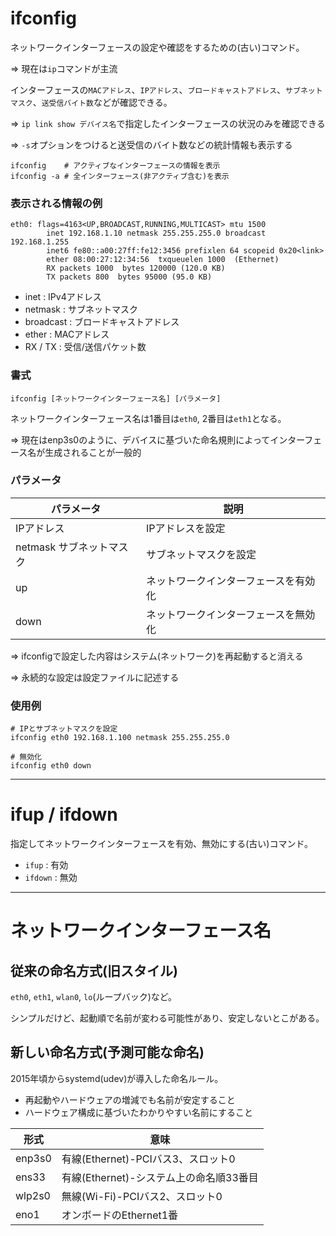 # ifconfig

ネットワークインターフェースの設定や確認をするための(古い)コマンド。

=> 現在は`ip`コマンドが主流

インターフェースの`MACアドレス`、`IPアドレス`、`ブロードキャストアドレス`、`サブネットマスク`、`送受信バイト数`などが確認できる。

=> `ip link show デバイス名`で指定したインターフェースの状況のみを確認できる

=> `-s`オプションをつけると送受信のバイト数などの統計情報も表示する

```
ifconfig    # アクティブなインターフェースの情報を表示
ifconfig -a # 全インターフェース(非アクティブ含む)を表示
```

### 表示される情報の例

```
eth0: flags=4163<UP,BROADCAST,RUNNING,MULTICAST> mtu 1500
        inet 192.168.1.10 netmask 255.255.255.0 broadcast 192.168.1.255
        inet6 fe80::a00:27ff:fe12:3456 prefixlen 64 scopeid 0x20<link>
        ether 08:00:27:12:34:56  txqueuelen 1000  (Ethernet)
        RX packets 1000  bytes 120000 (120.0 KB)
        TX packets 800  bytes 95000 (95.0 KB)
```

- inet : IPv4アドレス
- netmask : サブネットマスク
- broadcast : ブロードキャストアドレス
- ether : MACアドレス
- RX / TX : 受信/送信パケット数

### 書式

```
ifconfig [ネットワークインターフェース名] [パラメータ]
```

ネットワークインターフェース名は1番目は`eth0`, 2番目は`eth1`となる。

=> 現在はenp3s0のように、デバイスに基づいた命名規則によってインターフェース名が生成されることが一般的

### パラメータ

| パラメータ               | 説明                                 |
|--------------------------|--------------------------------------|
| IPアドレス               | IPアドレスを設定                     |
| netmask サブネットマスク | サブネットマスクを設定               |
| up                       | ネットワークインターフェースを有効化 |
| down                     | ネットワークインターフェースを無効化 |

=> ifconfigで設定した内容はシステム(ネットワーク)を再起動すると消える

=> 永続的な設定は設定ファイルに記述する

### 使用例

```
# IPとサブネットマスクを設定
ifconfig eth0 192.168.1.100 netmask 255.255.255.0
```

```
# 無効化
ifconfig eth0 down
```

---

# ifup / ifdown

指定してネットワークインターフェースを有効、無効にする(古い)コマンド。

- `ifup` : 有効
- `ifdown` : 無効

---

# ネットワークインターフェース名

## 従来の命名方式(旧スタイル)

`eth0`, `eth1`, `wlan0`, `lo`(ループバック)など。

シンプルだけど、起動順で名前が変わる可能性があり、安定しないとこがある。

## 新しい命名方式(予測可能な命名)

2015年頃からsystemd(udev)が導入した命名ルール。

- 再起動やハードウェアの増減でも名前が安定すること
- ハードウェア構成に基づいたわかりやすい名前にすること

| 形式   | 意味                                    |
|--------|-----------------------------------------|
| enp3s0 | 有線(Ethernet)-PCIバス3、スロット0      |
| ens33  | 有線(Ethernet)-システム上の命名順33番目 |
| wlp2s0 | 無線(Wi-Fi)-PCIバス2、スロット0         |
| eno1   | オンボードのEthernet1番                 |

